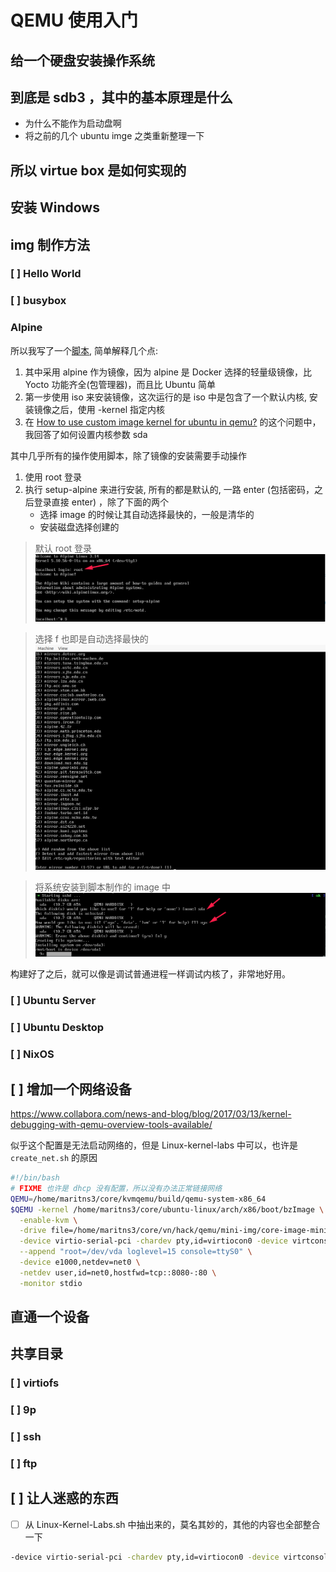 # QEMU 使用入门


## 给一个硬盘安装操作系统

## 到底是 sdb3 ，其中的基本原理是什么
- 为什么不能作为启动盘啊
- 将之前的几个 ubuntu imge 之类重新整理一下

## 所以 virtue box 是如何实现的

## 安装 Windows

## img 制作方法

### [ ] Hello World

### [ ] busybox

### Alpine
所以我写了一个[脚本](https://github.com/Martins3/Martins3.github.io/blob/master/docs/qemu/sh/alpine.sh), 简单解释几个点:
1. 其中采用 alpine 作为镜像，因为 alpine 是 Docker 选择的轻量级镜像，比 Yocto 功能齐全(包管理器)，而且比 Ubuntu 简单
2. 第一步使用 iso 来安装镜像，这次运行的是 iso 中是包含了一个默认内核, 安装镜像之后，使用 -kernel 指定内核
3. 在 [How to use custom image kernel for ubuntu in qemu?](https://stackoverflow.com/questions/65951475/how-to-use-custom-image-kernel-for-ubuntu-in-qemu) 的这个问题中，我回答了如何设置内核参数 sda

其中几乎所有的操作使用脚本，除了镜像的安装需要手动操作
1. 使用 root 登录
2. 执行 setup-alpine 来进行安装, 所有的都是默认的, 一路 enter (包括密码，之后登录直接 enter) ，除了下面的两个
    - 选择 image 的时候让其自动选择最快的，一般是清华的
    - 安装磁盘选择创建的

> 默认 root 登录
![](./img/x-2.png)

> 选择 f 也即是自动选择最快的
![](./img/x-1.png)

> 将系统安装到脚本制作的 image 中
![](./img/x-3.png)

构建好了之后，就可以像是调试普通进程一样调试内核了，非常地好用。

### [ ] Ubuntu Server

### [ ] Ubuntu Desktop

### [ ] NixOS

## [ ] 增加一个网络设备
https://www.collabora.com/news-and-blog/blog/2017/03/13/kernel-debugging-with-qemu-overview-tools-available/

似乎这个配置是无法启动网络的，但是 Linux-kernel-labs 中可以，也许是 `create_net.sh` 的原因
```sh
#!/bin/bash
# FIXME 也许是 dhcp 没有配置，所以没有办法正常链接网络
QEMU=/home/maritns3/core/kvmqemu/build/qemu-system-x86_64
$QEMU -kernel /home/maritns3/core/ubuntu-linux/arch/x86/boot/bzImage \
  -enable-kvm \
  -drive file=/home/maritns3/core/vn/hack/qemu/mini-img/core-image-minimal-qemux86-64.ext4,if=virtio,format=raw \
  -device virtio-serial-pci -chardev pty,id=virtiocon0 -device virtconsole,chardev=virtiocon0 \
  --append "root=/dev/vda loglevel=15 console=ttyS0" \
  -device e1000,netdev=net0 \
  -netdev user,id=net0,hostfwd=tcp::8080-:80 \
  -monitor stdio
```

## 直通一个设备

## 共享目录

### [ ] virtiofs

### [ ] 9p

### [ ] ssh

### [ ] ftp

## [ ] 让人迷惑的东西

- [ ] 从 Linux-Kernel-Labs.sh 中抽出来的，莫名其妙的，其他的内容也全部整合一下
```sh
-device virtio-serial-pci -chardev pty,id=virtiocon0 -device virtconsole,chardev=virtiocon0 \
```
